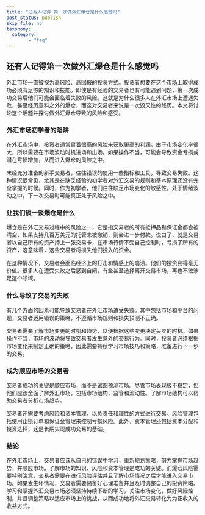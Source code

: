 ```yaml
---
title: "还有人记得 第一次做外汇爆仓是什么感觉吗"
post_status: publish
skip_file: no
taxonomy:
  category:
        - "faq"
---
```


## 还有人记得第一次做外汇爆仓是什么感觉吗

外汇市场一直被视为高风险、高回报的投资方式。投资者想要在这个市场上取得成功必须有足够的知识和技能。即使是有经验的交易者也有可能遇到问题，第一次成功交易后他们可能会面临着失败的风险。这就是为什么很多人在外汇市场上遭遇失败，甚至经历意料之外的爆仓，而这对交易者来说是一次毁灭性的经历。本文将讨论这个话题并探讨做外汇爆仓导致的风险和感受。

### 外汇市场初学者的陷阱

在外汇市场中，投资者通常冒着很高的风险来获取更高的利润。由于市场变化率很大，所以需要在市场波动时机进场和出场。如果操作不当，可能会导致资金亏损或潜在亏损增加，从而进入爆仓的风险之中。

未经充分准备的新手交易者，往往错误的使用一些指标和工具，导致交易失败。这种情况很常见，尤其是在缺乏经验的初学者对外汇交易的规则和基本原理还没有完全掌握的时候。同时，作为初学者，他们往往缺乏市场变化的敏感性，处于情绪波动之中，下一次交易时可能真正处于风险之中。

### 让我们谈一谈爆仓是什么

爆仓是在外汇交易过程中的风险之一，它是指交易者的所有抵押品和保证金都会被清空，如果支持几百万美元的托管未被撤销，则会进一步付款。说白了，就是交易者以自己所有的资产押上一张交易卡，在市场行情不受自己控制时，亏损了所有的资产，这意味着，这些交易者将损失他们投入的资金。

在这种情况下，交易者会面临经济上的打击和情感上的崩溃。他们的投资变得毫无价值。很多人在遭受失败之后感到自闭，有些甚至选择离开交易市场，再也不敢涉足这个领域。

### 什么导致了交易的失败

有几个方面的因素可能导致交易者在外汇市场遭受失败。其中包括市场和平台的问题，交易者运用错误的策略，不遵循市场规则和损失预测不正确。

交易者需要了解市场变更的时机和趋势，以便根据这些变更决定买卖的时机。如果操作不当，市场的波动将导致交易者发生意外的交易行为。同时，投资者必须根据市场变化来制定正确的策略，因此需要持续学习市场技巧和策略，准备进行下一步的交易。

### 成为顺应市场的交易者

交易者成功的关键是顺应市场，而不是试图预测市场。尽管市场表现极不稳定，但他们应该全面了解外汇市场，包括市场结构、监管和流动性。了解市场结构可以帮助交易者分析市场趋势。

交易者还需要考虑风险和资本管理，以负责任和理性的方式进行交易。风险管理包括使用止损订单和保证金管理来控制亏损风险。此外，资本管理还包括资本分配和投资选择，这是长期实现成功交易的基础。

### 结论

在外汇市场上，交易者应该从自己的错误中学习，重新规划策略，努力掌握市场趋势，并顺应市场。了解市场的知识、风险和资本管理是成功的关键。而爆仓风险需要特别注意，交易者需要在进行风险评估并且了解市场情况之后才能进入交易市场。如果发生坏情况，交易者需要储备好心理准备并且及时调整自己的投资策略。学习和掌握外汇交易市场必须坚持持续不断的学习，关注市场变化，做好风险控制，并且调整策略以适应市场上的挑战，从而成功地将外汇交易转化为为正收入的收益方式。
